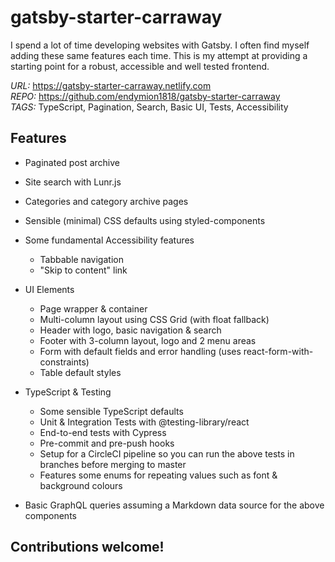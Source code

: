 # gatsby-starter-carraway

I spend a lot of time developing websites with Gatsby. I often find myself adding these same features each time. This is my attempt at providing a starting point for a robust, accessible and well tested frontend.

*URL:* https://gatsby-starter-carraway.netlify.com  
*REPO:* https://github.com/endymion1818/gatsby-starter-carraway  
*TAGS:* TypeScript, Pagination, Search, Basic UI, Tests, Accessibility  

## Features

- Paginated post archive
- Site search with Lunr.js
- Categories and category archive pages
- Sensible (minimal) CSS defaults using styled-components
- Some fundamental Accessibility features
    - Tabbable navigation
    - "Skip to content" link

- UI Elements
    - Page wrapper & container
    - Multi-column layout using CSS Grid (with float fallback)
    - Header with logo, basic navigation & search
    - Footer with 3-column layout, logo and 2 menu areas
    - Form with default fields and error handling (uses react-form-with-constraints)
    - Table default styles

- TypeScript & Testing
    - Some sensible TypeScript defaults
    - Unit & Integration Tests with @testing-library/react
    - End-to-end tests with Cypress
    - Pre-commit and pre-push hooks
    - Setup for a CircleCI pipeline so you can run the above tests in branches before merging to master 
    - Features some enums for repeating values such as font & background colours

- Basic GraphQL queries assuming a Markdown data source for the above components

## Contributions welcome!

